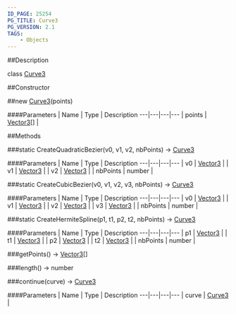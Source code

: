 ```yaml
---
ID_PAGE: 25254
PG_TITLE: Curve3
PG_VERSION: 2.1
TAGS:
    - Objects
---
```

##Description

class [Curve3](/classes/2.2/Curve3)



##Constructor

##new [Curve3](/classes/2.2/Curve3)(points)



####Parameters
 | Name | Type | Description
---|---|---|---
 | points | [Vector3](/classes/2.2/Vector3)[] | 

##Methods

###static CreateQuadraticBezier(v0, v1, v2, nbPoints) &rarr; [Curve3](/classes/2.2/Curve3)



####Parameters
 | Name | Type | Description
---|---|---|---
 | v0 | [Vector3](/classes/2.2/Vector3) | 
 | v1 | [Vector3](/classes/2.2/Vector3) | 
 | v2 | [Vector3](/classes/2.2/Vector3) | 
 | nbPoints | number | 

###static CreateCubicBezier(v0, v1, v2, v3, nbPoints) &rarr; [Curve3](/classes/2.2/Curve3)



####Parameters
 | Name | Type | Description
---|---|---|---
 | v0 | [Vector3](/classes/2.2/Vector3) | 
 | v1 | [Vector3](/classes/2.2/Vector3) | 
 | v2 | [Vector3](/classes/2.2/Vector3) | 
 | v3 | [Vector3](/classes/2.2/Vector3) | 
 | nbPoints | number | 

###static CreateHermiteSpline(p1, t1, p2, t2, nbPoints) &rarr; [Curve3](/classes/2.2/Curve3)



####Parameters
 | Name | Type | Description
---|---|---|---
 | p1 | [Vector3](/classes/2.2/Vector3) | 
 | t1 | [Vector3](/classes/2.2/Vector3) | 
 | p2 | [Vector3](/classes/2.2/Vector3) | 
 | t2 | [Vector3](/classes/2.2/Vector3) | 
 | nbPoints | number | 

###getPoints() &rarr; [Vector3](/classes/2.2/Vector3)[]


###length() &rarr; number


###continue(curve) &rarr; [Curve3](/classes/2.2/Curve3)



####Parameters
 | Name | Type | Description
---|---|---|---
 | curve | [Curve3](/classes/2.2/Curve3) | 

